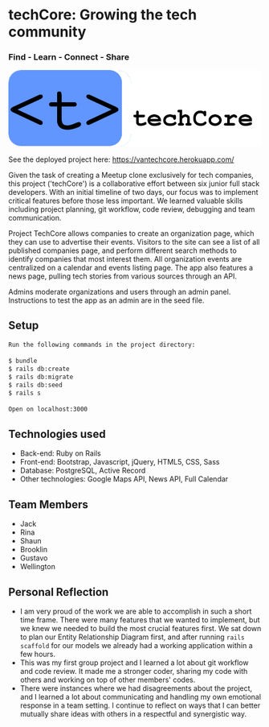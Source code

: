 # techCore: Growing the tech community

### Find - Learn - Connect - Share

![alt text](https://github.com/Shaun-Schwartz/tech-core/blob/integration/app/assets/images/techcore-logo.png "techCore")

See the deployed project here: https://vantechcore.herokuapp.com/

Given the task of creating a Meetup clone exclusively for tech companies, this project ('techCore') is a collaborative effort between six junior full stack developers. With an initial timeline of two days, our focus was to implement critical features before those less important. We learned valuable skills including project planning, git workflow, code review, debugging and team communication.

Project TechCore allows companies to create an organization page, which they can use to advertise their events. Visitors to the site can see a list of all published companies page, and perform different search methods to identify companies that most interest them. All organization events are centralized on a calendar and events listing page. The app also features a news page, pulling tech stories from various sources through an API.

Admins moderate organizations and users through an admin panel. Instructions to test the app as an admin are in the seed file.

## Setup
```
Run the following commands in the project directory:

$ bundle
$ rails db:create
$ rails db:migrate
$ rails db:seed
$ rails s

Open on localhost:3000
```

## Technologies used
- Back-end: Ruby on Rails
- Front-end: Bootstrap, Javascript, jQuery, HTML5, CSS, Sass
- Database: PostgreSQL, Active Record
- Other technologies: Google Maps API, News API, Full Calendar

## Team Members
* Jack
* Rina
* Shaun
* Brooklin
* Gustavo
* Wellington

## Personal Reflection
* I am very proud of the work we are able to accomplish in such a short time frame. There were many features that we wanted to implement, but we knew we needed to build the most crucial features first. We sat down to plan our Entity Relationship Diagram first, and after running `rails scaffold` for our models we already had a working application within a few hours.
* This was my first group project and I learned a lot about git workflow and code review. It made me a stronger coder, sharing my code with others and working on top of other members' codes.
* There were instances where we had disagreements about the project, and I learned a lot about communicating and handling my own emotional response in a team setting. I continue to reflect on ways that I can better mutually share ideas with others in a respectful and synergistic way.
